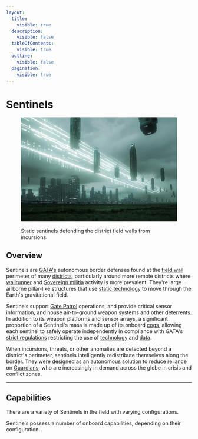 ```yaml
---
layout:
  title:
    visible: true
  description:
    visible: false
  tableOfContents:
    visible: true
  outline:
    visible: false
  pagination:
    visible: true
---
```


# Sentinels

<figure><img src="../../../.gitbook/assets/sentinels.png" alt=""><figcaption><p>Static sentinels defending the district field walls from incursions.</p></figcaption></figure>

## Overview

Sentinels are [GATA's](../the-basics.md) autonomous border defenses found at the [field wall](field-walls.md) perimeter of many [districts](../politics/districts.md), particularly around more remote districts where [wallrunner](../criminal-element/wallrunners.md) and [Sovereign militia](../../free-territories/military-defense/sovereign-militias.md) activity is more prevalent. They're large airborne pillar-like structures that use [static technology](../../science-and-tech/statics.md) to move through the Earth's gravitational field.

Sentinels support [Gate Patrol](gate-patrol.md) operations, and provide critical sensor information, and house air-to-ground weapon systems and other deterrents. In addition to its weapon platforms and sensor arrays, a significant proportion of a Sentinel's mass is made up of its onboard [cogs](../../science-and-tech/cogs.md), allowing each sentinel to safely operate independently in compliance with GATA's [strict regulations](../politics/new-dawn-accords.md) restricting the use of [technology](../law-and-order/tech-regulation.md) and [data](../politics/whole-privacy-protection-wpp.md).

When incursions, threats, or other anomalies are detected beyond a district's perimeter, sentinels intelligently redistribute themselves along the border. They were designed as an autonomous solution to reduce reliance on [Guardians](../military-and-defense/guardians.md), who are increasingly in demand across the globe in crisis and conflict zones.

***

## Capabilities

There are a variety of Sentinels in the field with varying configurations.

Sentinels possess a number of onboard capabilities, depending on their configuration.
